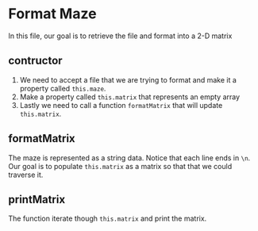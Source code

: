 # Format Maze

In this file, our goal is to retrieve the file and format into a 2-D matrix

## contructor

1. We need to accept a file that we are trying to format and make it a property called `this.maze`.
2. Make a property called `this.matrix` that represents an empty array
3. Lastly we need to call a function `formatMatrix` that will update `this.matrix`.

## formatMatrix

The maze is represented as a string data. Notice that each line ends in `\n`. Our goal is to populate `this.matrix` as a matrix so that that we could traverse it.

## printMatrix

The function iterate though `this.matrix` and print the matrix.
